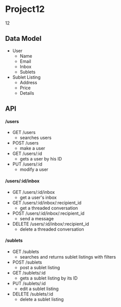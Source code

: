 Project12
=========

12


Data Model
-
- User
  - Name
  - Email
  - Inbox
  - Sublets
- Sublet Listing
  - Address
  - Price
  - Details

API
- 
#### /users
- GET /users
  - searches users
- POST /users
  - make a user
- GET /users/:id
  - gets a user by his ID
- PUT /users/:id
  - modify a user

#### /users/:id/inbox
- GET /users/:id/inbox
  - get a user's inbox
- GET /users/:id/inbox/:recipient_id
  - get a threaded conversation
- POST /users/:id/inbox/:recipient_id
  - send a message
- DELETE /users/:id/inbox/:recipient_id
  - delete a threaded conversation

#### /sublets
- GET /sublets
  - searches and returns sublet listings with filters
- POST /sublets
  - post a sublet listing
- GET /sublets/:id
  - gets a sublet listing by its ID
- PUT /sublets/:id
  - edit a sublet listing
- DELETE /sublets/:id
  - delete a sublet listing
